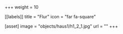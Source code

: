 +++
weight = 10

[[labels]]
  title = "Flur"
  icon = "far fa-square"

[asset]
  image = "objects/haus1/h1_2_1.jpg"
  url = ""
+++